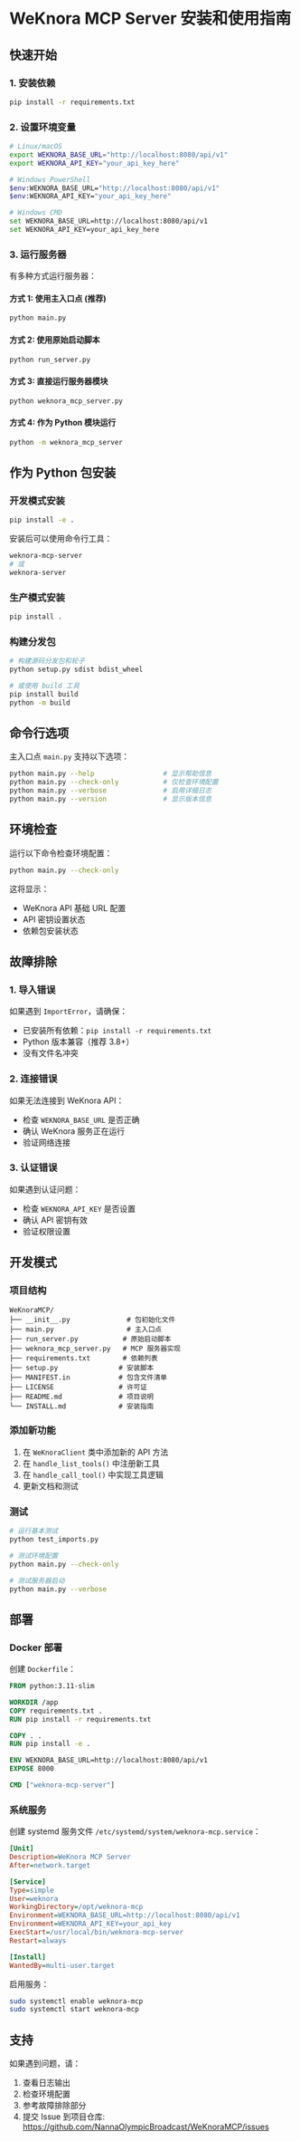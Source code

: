 # WeKnora MCP Server 安装和使用指南

## 快速开始

### 1. 安装依赖
```bash
pip install -r requirements.txt
```

### 2. 设置环境变量
```bash
# Linux/macOS
export WEKNORA_BASE_URL="http://localhost:8080/api/v1"
export WEKNORA_API_KEY="your_api_key_here"

# Windows PowerShell
$env:WEKNORA_BASE_URL="http://localhost:8080/api/v1"
$env:WEKNORA_API_KEY="your_api_key_here"

# Windows CMD
set WEKNORA_BASE_URL=http://localhost:8080/api/v1
set WEKNORA_API_KEY=your_api_key_here
```

### 3. 运行服务器

有多种方式运行服务器：

#### 方式 1: 使用主入口点 (推荐)
```bash
python main.py
```

#### 方式 2: 使用原始启动脚本
```bash
python run_server.py
```

#### 方式 3: 直接运行服务器模块
```bash
python weknora_mcp_server.py
```

#### 方式 4: 作为 Python 模块运行
```bash
python -m weknora_mcp_server
```

## 作为 Python 包安装

### 开发模式安装
```bash
pip install -e .
```

安装后可以使用命令行工具：
```bash
weknora-mcp-server
# 或
weknora-server
```

### 生产模式安装
```bash
pip install .
```

### 构建分发包
```bash
# 构建源码分发包和轮子
python setup.py sdist bdist_wheel

# 或使用 build 工具
pip install build
python -m build
```

## 命令行选项

主入口点 `main.py` 支持以下选项：

```bash
python main.py --help                 # 显示帮助信息
python main.py --check-only           # 仅检查环境配置
python main.py --verbose              # 启用详细日志
python main.py --version              # 显示版本信息
```

## 环境检查

运行以下命令检查环境配置：
```bash
python main.py --check-only
```

这将显示：
- WeKnora API 基础 URL 配置
- API 密钥设置状态
- 依赖包安装状态

## 故障排除

### 1. 导入错误
如果遇到 `ImportError`，请确保：
- 已安装所有依赖：`pip install -r requirements.txt`
- Python 版本兼容（推荐 3.8+）
- 没有文件名冲突

### 2. 连接错误
如果无法连接到 WeKnora API：
- 检查 `WEKNORA_BASE_URL` 是否正确
- 确认 WeKnora 服务正在运行
- 验证网络连接

### 3. 认证错误
如果遇到认证问题：
- 检查 `WEKNORA_API_KEY` 是否设置
- 确认 API 密钥有效
- 验证权限设置

## 开发模式

### 项目结构
```
WeKnoraMCP/
├── __init__.py              # 包初始化文件
├── main.py                  # 主入口点
├── run_server.py           # 原始启动脚本
├── weknora_mcp_server.py   # MCP 服务器实现
├── requirements.txt        # 依赖列表
├── setup.py               # 安装脚本
├── MANIFEST.in            # 包含文件清单
├── LICENSE                # 许可证
├── README.md              # 项目说明
└── INSTALL.md             # 安装指南
```

### 添加新功能
1. 在 `WeKnoraClient` 类中添加新的 API 方法
2. 在 `handle_list_tools()` 中注册新工具
3. 在 `handle_call_tool()` 中实现工具逻辑
4. 更新文档和测试

### 测试
```bash
# 运行基本测试
python test_imports.py

# 测试环境配置
python main.py --check-only

# 测试服务器启动
python main.py --verbose
```

## 部署

### Docker 部署
创建 `Dockerfile`：
```dockerfile
FROM python:3.11-slim

WORKDIR /app
COPY requirements.txt .
RUN pip install -r requirements.txt

COPY . .
RUN pip install -e .

ENV WEKNORA_BASE_URL=http://localhost:8080/api/v1
EXPOSE 8000

CMD ["weknora-mcp-server"]
```

### 系统服务
创建 systemd 服务文件 `/etc/systemd/system/weknora-mcp.service`：
```ini
[Unit]
Description=WeKnora MCP Server
After=network.target

[Service]
Type=simple
User=weknora
WorkingDirectory=/opt/weknora-mcp
Environment=WEKNORA_BASE_URL=http://localhost:8080/api/v1
Environment=WEKNORA_API_KEY=your_api_key
ExecStart=/usr/local/bin/weknora-mcp-server
Restart=always

[Install]
WantedBy=multi-user.target
```

启用服务：
```bash
sudo systemctl enable weknora-mcp
sudo systemctl start weknora-mcp
```

## 支持

如果遇到问题，请：
1. 查看日志输出
2. 检查环境配置
3. 参考故障排除部分
4. 提交 Issue 到项目仓库: https://github.com/NannaOlympicBroadcast/WeKnoraMCP/issues
